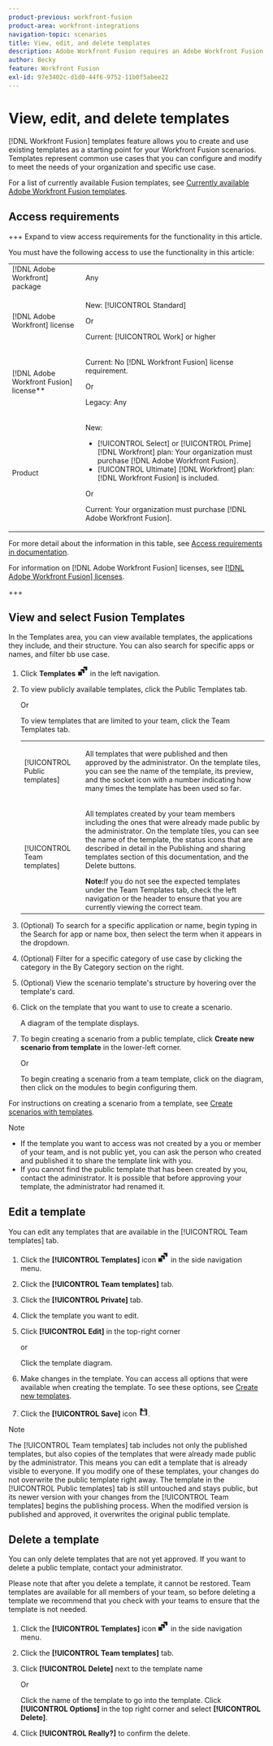 ```yaml
---
product-previous: workfront-fusion
product-area: workfront-integrations
navigation-topic: scenarios
title: View, edit, and delete templates
description: Adobe Workfront Fusion requires an Adobe Workfront Fusion license in addition to an Adobe Workfront license.
author: Becky
feature: Workfront Fusion
exl-id: 97e3402c-d1d0-44f6-9752-11b0f5abee22
---
```

# View, edit, and delete templates

[!DNL Workfront Fusion] templates feature allows you to create and use existing templates as a starting point for your Workfront Fusion scenarios. Templates represent common use cases that you can configure and modify to meet the needs of your organization and specific use case.

For a list of currently available Fusion templates, see [Currently available Adobe Workfront Fusion templates](/help/workfront-fusion/create-and-manage-templates/currently-available-fusion-templates.md).

## Access requirements

+++ Expand to view access requirements for the functionality in this article.

You must have the following access to use the functionality in this article:

<table style="table-layout:auto">
 <col> 
 <col> 
 <tbody> 
  <tr> 
   <td role="rowheader">[!DNL Adobe Workfront] package</td> 
   <td> <p>Any</p> </td> 
  </tr> 
  <tr data-mc-conditions=""> 
   <td role="rowheader">[!DNL Adobe Workfront] license</td> 
   <td> <p>New: [!UICONTROL Standard]</p><p>Or</p><p>Current: [!UICONTROL Work] or higher</p> </td> 
  </tr> 
  <tr> 
   <td role="rowheader">[!DNL Adobe Workfront Fusion] license**</td> 
   <td>
   <p>Current: No [!DNL Workfront Fusion] license requirement.</p>
   <p>Or</p>
   <p>Legacy: Any </p>
   </td> 
  </tr> 
  <tr> 
   <td role="rowheader">Product</td> 
   <td>
   <p>New:</p> <ul><li>[!UICONTROL Select] or [!UICONTROL Prime] [!DNL Workfront] plan: Your organization must purchase [!DNL Adobe Workfront Fusion].</li><li>[!UICONTROL Ultimate] [!DNL Workfront] plan: [!DNL Workfront Fusion] is included.</li></ul>
   <p>Or</p>
   <p>Current: Your organization must purchase [!DNL Adobe Workfront Fusion].</p>
   </td> 
  </tr>
 </tbody> 
</table>

For more detail about the information in this table, see [Access requirements in documentation](/help/workfront-fusion/references/licenses-and-roles/access-level-requirements-in-documentation.md).

For information on [!DNL Adobe Workfront Fusion] licenses, see [[!DNL Adobe Workfront Fusion] licenses](/help/workfront-fusion/set-up-and-manage-workfront-fusion/licensing-operations-overview/license-automation-vs-integration.md).

+++

## View and select Fusion Templates

In the Templates area, you can view available templates, the applications they include, and their structure. You can also search for specific apps or names, and filter bb use case.

1. Click **Templates** ![Template icon](assets/templates-icon.png) in the left navigation.
1. To view publicly available templates, click the Public Templates tab. 

   Or
   
   To view templates that are limited to your team, click the Team Templates tab.

   

   <table style="table-layout:auto"> 
    <col> 
    <col> 
    <tbody> 
     <tr> 
      <td role="rowheader">[!UICONTROL Public templates]</td> 
      <td> <p> All templates that were published and then approved by the administrator. On the template tiles, you can see the name of the template, its preview, and the socket icon with a number indicating how many times the template has been used so far.</p> </td> 
     </tr> 
     <tr> 
      <td role="rowheader">[!UICONTROL Team templates]</td> 
      <td> <p>All templates created by your team members including the ones that were already made public by the administrator. On the template tiles, you can see the name of the template, the status icons that are described in detail in the Publishing and sharing templates section of this documentation, and the Delete buttons.</p> <b>Note:</b>If you do not see the expected templates under the Team Templates tab, check the left navigation or the header to ensure that you are currently viewing the correct team.</td> 
     </tr> 
    </tbody> 
   </table>
1. (Optional) To search for a specific application or name, begin typing in the Search for app or name box, then select the term when it appears in the dropdown.
1. (Optional) Filter for a specific category of use case by clicking the category in the By Category section on the right.
1. (Optional) View the scenario template's structure by hovering over the template's card.
1. Click on the template that you want to use to create a scenario.
  
   A diagram of the template displays. 

1. To begin creating a scenario from a public template, click **Create new scenario from template** in the lower-left corner.

   Or


   To begin creating a scenario from a team template, click on the diagram, then click on the modules to begin configuring them.

For instructions on creating a scenario from a template, see [Create scenarios with templates](/help/workfront-fusion/create-and-manage-templates/create-scenarios-with-fusion-templates.md).



>[!NOTE]
>
>* If the template you want to access was not created by a you or member of your team, and is not public yet, you can ask the person who created and published it to share the template link with you.
>* If you cannot find the public template that has been created by you, contact the administrator. It is possible that before approving your template, the administrator had renamed it.

## Edit a template

You can edit any templates that are available in the [!UICONTROL Team templates] tab.

1. Click the **[!UICONTROL Templates]** icon ![Templates icon](assets/templates-icon.png) in the side navigation menu.
1. Click the **[!UICONTROL Team templates]** tab.
1. Click the **[!UICONTROL Private]** tab.
1. Click the template you want to edit.
1. Click **[!UICONTROL Edit]** in the top-right corner

   or

   Click the template diagram.

1. Make changes in the template. You can access all options that were available when creating the template. To see these options, see [Create new templates](/help/workfront-fusion/create-and-manage-templates/create-new-fusion-templates.md).
1. Click the **[!UICONTROL Save]** icon ![Save icon](assets/save-icon.png).

>[!NOTE]
>
>The [!UICONTROL Team templates] tab includes not only the published templates, but also copies of the templates that were already made public by the administrator. This means you can edit a template that is already visible to everyone. If you modify one of these templates, your changes do not overwrite the public template right away. The template in the [!UICONTROL Public templates] tab is still untouched and stays public, but its newer version with your changes from the [!UICONTROL Team templates] begins the publishing process. When the modified version is published and approved, it overwrites the original public template.

## Delete a template

You can only delete templates that are not yet approved. If you want to delete a public template, contact your administrator.

Please note that after you delete a template, it cannot be restored. Team templates are available for all members of your team, so before deleting a template we recommend that you check with your teams to ensure that the template is not needed.

1. Click the **[!UICONTROL Templates]** icon ![Templates icon](assets/templates-icon.png) in the side navigation menu.
1. Click the **[!UICONTROL Team templates]** tab.
1. Click **[!UICONTROL Delete]** next to the template name

   Or

   Click the name of the template to go into the template. Click **[!UICONTROL Options]** in the top right corner and select **[!UICONTROL Delete]**.

1. Click **[!UICONTROL Really?]** to confirm the delete.
